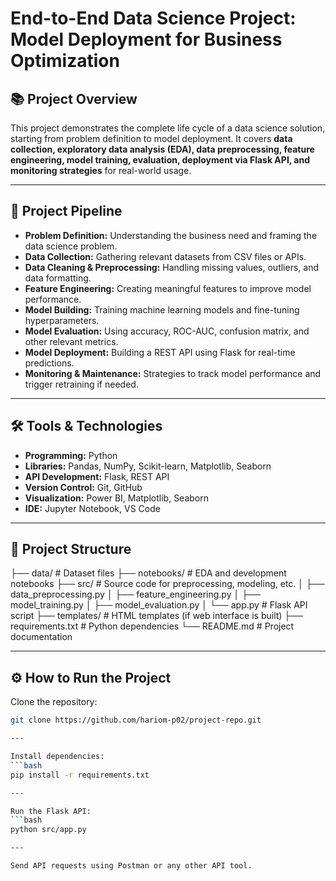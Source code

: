 # End-to-End Data Science Project: Model Deployment for Business Optimization

## 📚 Project Overview
This project demonstrates the complete life cycle of a data science solution, starting from problem definition to model deployment. It covers **data collection, exploratory data analysis (EDA), data preprocessing, feature engineering, model training, evaluation, deployment via Flask API, and monitoring strategies** for real-world usage.

---

## 🚀 Project Pipeline
- **Problem Definition:** Understanding the business need and framing the data science problem.
- **Data Collection:** Gathering relevant datasets from CSV files or APIs.
- **Data Cleaning & Preprocessing:** Handling missing values, outliers, and data formatting.
- **Feature Engineering:** Creating meaningful features to improve model performance.
- **Model Building:** Training machine learning models and fine-tuning hyperparameters.
- **Model Evaluation:** Using accuracy, ROC-AUC, confusion matrix, and other relevant metrics.
- **Model Deployment:** Building a REST API using Flask for real-time predictions.
- **Monitoring & Maintenance:** Strategies to track model performance and trigger retraining if needed.

---

## 🛠️ Tools & Technologies
- **Programming:** Python
- **Libraries:** Pandas, NumPy, Scikit-learn, Matplotlib, Seaborn
- **API Development:** Flask, REST API
- **Version Control:** Git, GitHub
- **Visualization:** Power BI, Matplotlib, Seaborn
- **IDE:** Jupyter Notebook, VS Code

---

## 📂 Project Structure
├── data/ # Dataset files
├── notebooks/ # EDA and development notebooks
├── src/ # Source code for preprocessing, modeling, etc.
│ ├── data_preprocessing.py
│ ├── feature_engineering.py
│ ├── model_training.py
│ ├── model_evaluation.py
│ └── app.py # Flask API script
├── templates/ # HTML templates (if web interface is built)
├── requirements.txt # Python dependencies
└── README.md # Project documentation

---

## ⚙️ How to Run the Project

Clone the repository:
```bash
git clone https://github.com/hariom-p02/project-repo.git

---

Install dependencies:
```bash
pip install -r requirements.txt

---

Run the Flask API:
```bash
python src/app.py

---

Send API requests using Postman or any other API tool.
